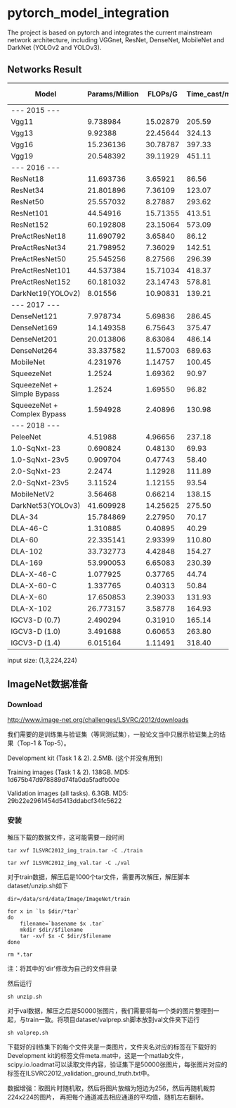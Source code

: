 # pytorch_model_integration
The project is based on pytorch and integrates the current mainstream 
network architecture, including VGGnet, ResNet, DenseNet, 
MobileNet and DarkNet (YOLOv2 and YOLOv3).

## Networks Result
| Model       | Params/Million | FLOPs/G  | Time_cast/ms | Top-1 | Top-5 |
| ----------- | -------------- | -------- | ------------ | ----- | ----- |
| --- 2015 --- |
| Vgg11       | 9.738984       | 15.02879  | 205.59       | 70.4  | 89.6  |
| Vgg13       | 9.92388        | 22.45644 | 324.13       | 71.3  | 90.1  |
| Vgg16       | 15.236136      | 30.78787 | 397.33       | 74.4  | 91.9  |
| Vgg19       | 20.548392      | 39.11929 | 451.11       | 74.5  | 92.0  |
| --- 2016 --- |
| ResNet18    | 11.693736      | 3.65921  | 86.56       |       |       |
| ResNet34    | 21.801896      | 7.36109  | 123.07       | 75.81 | 92.6  |
| ResNet50    | 25.557032      | 8.27887  | 293.62       | 77.15 | 93.29 |
| ResNet101   | 44.54916       | 15.71355 | 413.51       | 78.25 | 93.95 |
| ResNet152   | 60.192808      | 23.15064 | 573.09       | 78.57 | 94.29 |
| PreActResNet18    | 11.690792      | 3.65840  | 86.12 |       |       |
| PreActResNet34    | 21.798952      | 7.36029  | 142.51 |       |       |
| PreActResNet50    | 25.545256      | 8.27566  | 296.39 |       |       |
| PreActResNet101   | 44.537384      | 15.71034  | 418.37 |       |       |
| PreActResNet152   | 60.181032      | 23.14743 | 578.81 | 78.90 | 94.50 |
| DarkNet19(YOLOv2)| 8.01556   | 10.90831  | 139.21       |       |       |
| --- 2017 --- |
| DenseNet121 | 7.978734       | 5.69836  | 286.45       |       |       |
| DenseNet169 | 14.149358      | 6.75643  | 375.47       |       |       |
| DenseNet201 | 20.013806      | 8.63084  | 486.14       |       |       |
| DenseNet264 | 33.337582      | 11.57003 | 689.63       |       |       |
| MobileNet   | 4.231976       | 1.14757  | 100.45        | 70.60 |       |
| SqueezeNet  | 1.2524         | 1.69362  | 90.97       | 57.5  | 80.3  |
| SqueezeNet + Simple Bypass   | 1.2524   | 1.69550  | 96.82|60.4| 82.5  |
| SqueezeNet + Complex Bypass  | 1.594928 | 2.40896  |130.98 |58.8| 82.0 |
| --- 2018 --- |
| PeleeNet    | 4.51988        | 4.96656  | 237.18       | 72.6  | 90.6  |
| 1.0-SqNxt-23  |0.690824      | 0.48130  | 69.93        | 59.05 | 82.60 |
| 1.0-SqNxt-23v5|0.909704      | 0.47743  | 58.40        | 59.24 | 82.41 |
| 2.0-SqNxt-23  |2.2474        | 1.12928  | 111.89       | 67.18 | 88.17 |
| 2.0-SqNxt-23v5|3.11524       | 1.12155  | 93.54        | 67.44 | 88.20 |
| MobileNetV2 | 3.56468        | 0.66214  | 138.15       | 74.07 |       |
| DarkNet53(YOLOv3)| 41.609928 | 14.25625 | 275.50       |       |       |
| DLA-34      | 15.784869      | 2.27950 | 70.17        |       |       |
| DLA-46-C    | 1.310885       | 0.40895  | 40.29        | 64.9  | 86.7  |
| DLA-60      | 22.335141      | 2.93399  | 110.80       |       |       |
| DLA-102     | 33.732773      | 4.42848  | 154.27       |       |       |
| DLA-169     | 53.990053      | 6.65083  | 230.39       |       |       |
| DLA-X-46-C  | 1.077925       | 0.37765  | 44.74        | 66.0  | 87.0  |
| DLA-X-60-C  | 1.337765       | 0.40313  | 50.84        | 68.0  | 88.4  |
| DLA-X-60    | 17.650853      | 2.39033  | 131.93       |       |       |
| DLA-X-102   | 26.773157      | 3.58778  | 164.93       |       |       |
| IGCV3-D (0.7) |2.490294 |0.31910|165.14 |68.45| |
| IGCV3-D (1.0) |3.491688 |0.60653|263.80 |72.20| |
| IGCV3-D (1.4) |6.015164 |1.11491|318.40 |74.70| |

input size: (1,3,224,224)

## ImageNet数据准备
### Download
http://www.image-net.org/challenges/LSVRC/2012/downloads

我们需要的是训练集与验证集（等同测试集），一般论文当中只展示验证集上的结果（Top-1 & Top-5）。

 Development kit (Task 1 & 2). 2.5MB. (这个并没有用到)

 Training images (Task 1 & 2). 138GB. MD5: 1d675b47d978889d74fa0da5fadfb00e

 Validation images (all tasks). 6.3GB. MD5: 29b22e2961454d5413ddabcf34fc5622

### 安装
解压下载的数据文件，这可能需要一段时间

    tar xvf ILSVRC2012_img_train.tar -C ./train

    tar xvf ILSVRC2012_img_val.tar -C ./val

对于train数据，解压后是1000个tar文件，需要再次解压，解压脚本dataset/unzip.sh如下

    dir=/data/srd/data/Image/ImageNet/train
    
    for x in `ls $dir/*tar`
    do
        filename=`basename $x .tar`
        mkdir $dir/$filename
        tar -xvf $x -C $dir/$filename
    done
    
    rm *.tar

注：将其中的'dir'修改为自己的文件目录

然后运行

    sh unzip.sh

对于val数据，解压之后是50000张图片，我们需要将每一个类的图片整理到一起，与train一致。将项目dataset/valprep.sh脚本放到val文件夹下运行

    sh valprep.sh

下载好的训练集下的每个文件夹是一类图片，文件夹名对应的标签在下载好的Development kit的标签文件meta.mat中，这是一个matlab文件，scipy.io.loadmat可以读取文件内容，验证集下是50000张图片，每张图片对应的标签在ILSVRC2012_validation_ground_truth.txt中。

数据增强：取图片时随机取，然后将图片放缩为短边为256，然后再随机裁剪224x224的图片，
再把每个通道减去相应通道的平均值，随机左右翻转。
